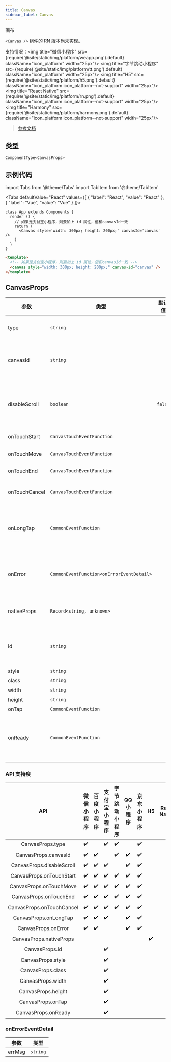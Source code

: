 ```yaml
---
title: Canvas
sidebar_label: Canvas
---
```


画布

`<Canvas />` 组件的 RN 版本尚未实现。

支持情况：<img title="微信小程序" src={require('@site/static/img/platform/weapp.png').default} className="icon_platform" width="25px"/> <img title="字节跳动小程序" src={require('@site/static/img/platform/tt.png').default} className="icon_platform" width="25px"/> <img title="H5" src={require('@site/static/img/platform/h5.png').default} className="icon_platform icon_platform--not-support" width="25px"/> <img title="React Native" src={require('@site/static/img/platform/rn.png').default} className="icon_platform icon_platform--not-support" width="25px"/> <img title="Harmony" src={require('@site/static/img/platform/harmony.png').default} className="icon_platform icon_platform--not-support" width="25px"/>

> [参考文档](https://developers.weixin.qq.com/miniprogram/dev/component/canvas.html)

## 类型

```tsx
ComponentType<CanvasProps>
```

## 示例代码

import Tabs from '@theme/Tabs'
import TabItem from '@theme/TabItem'

<Tabs
  defaultValue="React"
  values={[
  {
    "label": "React",
    "value": "React"
  },
  {
    "label": "Vue",
    "value": "Vue"
  }
]}>
<TabItem value="React">

```tsx
class App extends Components {
  render () {
    // 如果是支付宝小程序，则要加上 id 属性，值和canvasId一致
    return (
      <Canvas style='width: 300px; height: 200px;' canvasId='canvas' />
    )
  }
}
```
</TabItem>
<TabItem value="Vue">

```html
<template>
  <!-- 如果是支付宝小程序，则要加上 id 属性，值和canvasId一致 -->
  <canvas style="width: 300px; height: 200px;" canvas-id="canvas" />
</template>
```
</TabItem>
</Tabs>

## CanvasProps

| 参数 | 类型 | 默认值 | 必填 | 说明 |
| --- | --- | :---: | :---: | --- |
| type | `string` |  | 否 | 指定 canvas 类型，支持 2d 和 webgl |
| canvasId | `string` |  | 否 | canvas 组件的唯一标识符，若指定了 type 则无需再指定该属性 |
| disableScroll | `boolean` | `false` | 否 | 当在 canvas 中移动时且有绑定手势事件时，禁止屏幕滚动以及下拉刷新 |
| onTouchStart | `CanvasTouchEventFunction` |  | 否 | 手指触摸动作开始 |
| onTouchMove | `CanvasTouchEventFunction` |  | 否 | 手指触摸后移动 |
| onTouchEnd | `CanvasTouchEventFunction` |  | 否 | 手指触摸动作结束 |
| onTouchCancel | `CanvasTouchEventFunction` |  | 否 | 手指触摸动作被打断，如来电提醒，弹窗 |
| onLongTap | `CommonEventFunction` |  | 否 | 手指长按 500ms 之后触发，触发了长按事件后进行移动不会触发屏幕的滚动 |
| onError | `CommonEventFunction<onErrorEventDetail>` |  | 否 | 当发生错误时触发 error 事件，detail = {errMsg: 'something wrong'} |
| nativeProps | `Record<string, unknown>` |  | 否 | 用于透传 `WebComponents` 上的属性到内部 H5 标签上 |
| id | `string` |  | 否 | 组件唯一标识符。<br />注意：同一页面中的 id 不可重复。 |
| style | `string` |  | 否 | - |
| class | `string` |  | 否 | - |
| width | `string` |  | 否 |  |
| height | `string` |  | 否 |  |
| onTap | `CommonEventFunction` |  | 否 | 点击。 |
| onReady | `CommonEventFunction` |  | 否 | canvas 组件初始化成功触发。<br />版本要求：基础库 2.7.0 及以上 |

### API 支持度

| API | 微信小程序 | 百度小程序 | 支付宝小程序 | 字节跳动小程序 | QQ 小程序 | 京东小程序 | H5 | React Native | Harmony |
| :---: | :---: | :---: | :---: | :---: | :---: | :---: | :---: | :---: | :---: |
| CanvasProps.type | ✔️ |  | ✔️ | ✔️ |  | ✔️ |  |  |  |
| CanvasProps.canvasId | ✔️ | ✔️ |  | ✔️ | ✔️ | ✔️ |  |  |  |
| CanvasProps.disableScroll | ✔️ | ✔️ | ✔️ |  | ✔️ | ✔️ |  |  |  |
| CanvasProps.onTouchStart | ✔️ | ✔️ | ✔️ | ✔️ | ✔️ | ✔️ |  |  |  |
| CanvasProps.onTouchMove | ✔️ | ✔️ | ✔️ | ✔️ | ✔️ | ✔️ |  |  |  |
| CanvasProps.onTouchEnd | ✔️ | ✔️ | ✔️ | ✔️ | ✔️ | ✔️ |  |  |  |
| CanvasProps.onTouchCancel | ✔️ | ✔️ | ✔️ | ✔️ | ✔️ | ✔️ |  |  |  |
| CanvasProps.onLongTap | ✔️ | ✔️ | ✔️ |  | ✔️ | ✔️ |  |  |  |
| CanvasProps.onError | ✔️ | ✔️ |  |  | ✔️ | ✔️ |  |  |  |
| CanvasProps.nativeProps |  |  |  |  |  |  | ✔️ |  |  |
| CanvasProps.id |  |  | ✔️ |  |  |  |  |  |  |
| CanvasProps.style |  |  | ✔️ |  |  |  |  |  |  |
| CanvasProps.class |  |  | ✔️ |  |  |  |  |  |  |
| CanvasProps.width |  |  | ✔️ |  |  |  |  |  |  |
| CanvasProps.height |  |  | ✔️ |  |  |  |  |  |  |
| CanvasProps.onTap |  |  | ✔️ |  |  |  |  |  |  |
| CanvasProps.onReady |  |  | ✔️ |  |  |  |  |  |  |

### onErrorEventDetail

| 参数 | 类型 |
| --- | --- |
| errMsg | `string` |
